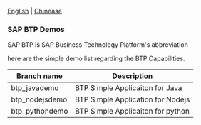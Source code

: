 [English](/README.md) | [Chinease](/README_ZH.md)
### SAP BTP Demos
SAP BTP is SAP Business Technology Platform's abbreviation 

here are the simple demo list regarding the BTP Capabilities.

 | Branch name    | Description                        |
 | -------------- | ---------------------------------- |
 | btp_javademo   | BTP Simple  Applicaiton for Java   |
 | btp_nodejsdemo | BTP Simple  Application for Nodejs |
 | btp_pythondemo | BTP Simple  Applicaiton for python |